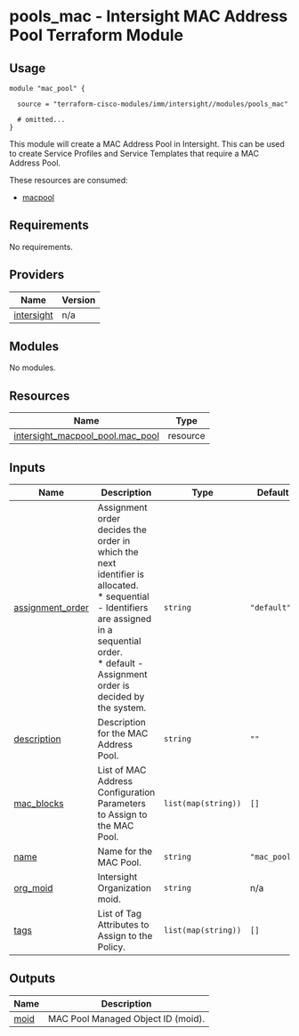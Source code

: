 # pools_mac - Intersight MAC Address Pool Terraform Module

## Usage

```hcl
module "mac_pool" {

  source = "terraform-cisco-modules/imm/intersight//modules/pools_mac"

  # omitted...
}
```

This module will create a MAC Address Pool in Intersight.  This can be used to create Service Profiles and Service Templates that require a MAC Address Pool.  

These resources are consumed:

* [macpool](https://registry.terraform.io/providers/CiscoDevNet/intersight/latest/docs/resources/macpool_pool)

<!-- BEGINNING OF PRE-COMMIT-TERRAFORM DOCS HOOK -->
## Requirements

No requirements.

## Providers

| Name | Version |
|------|---------|
| <a name="provider_intersight"></a> [intersight](#provider\_intersight) | n/a |

## Modules

No modules.

## Resources

| Name | Type |
|------|------|
| [intersight_macpool_pool.mac_pool](https://registry.terraform.io/providers/CiscoDevNet/intersight/latest/docs/resources/macpool_pool) | resource |

## Inputs

| Name | Description | Type | Default | Required |
|------|-------------|------|---------|:--------:|
| <a name="input_assignment_order"></a> [assignment\_order](#input\_assignment\_order) | Assignment order decides the order in which the next identifier is allocated.<br>* sequential - Identifiers are assigned in a sequential order.<br>* default - Assignment order is decided by the system. | `string` | `"default"` | no |
| <a name="input_description"></a> [description](#input\_description) | Description for the MAC Address Pool. | `string` | `""` | no |
| <a name="input_mac_blocks"></a> [mac\_blocks](#input\_mac\_blocks) | List of MAC Address Configuration Parameters to Assign to the MAC Pool. | `list(map(string))` | `[]` | no |
| <a name="input_name"></a> [name](#input\_name) | Name for the MAC Pool. | `string` | `"mac_pool"` | no |
| <a name="input_org_moid"></a> [org\_moid](#input\_org\_moid) | Intersight Organization moid. | `string` | n/a | yes |
| <a name="input_tags"></a> [tags](#input\_tags) | List of Tag Attributes to Assign to the Policy. | `list(map(string))` | `[]` | no |

## Outputs

| Name | Description |
|------|-------------|
| <a name="output_moid"></a> [moid](#output\_moid) | MAC Pool Managed Object ID (moid). |
<!-- END OF PRE-COMMIT-TERRAFORM DOCS HOOK -->
